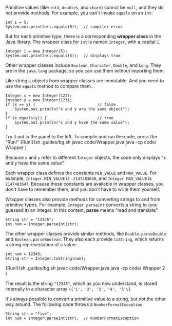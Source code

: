 Primitive values (like `int`s, `double`s, and `char`s) cannot be `null`, and they do not provide methods. For example, you can't invoke `equals` on an `int`:

```code
int i = 5;
System.out.println(i.equals(5));  // compiler error
```


But for each primitive type, there is a corresponding **wrapper class** in the Java library. The wrapper class for `int` is named `Integer`, with a capital `I`.

```code
Integer i = new Integer(5);
System.out.println(i.equals(5));  // displays true
```

Other wrapper classes include `Boolean`, `Character`, `Double`, and `Long`. They are in the `java.lang` package, so you can use them without importing them.

Like strings, objects from wrapper classes are immutable. And you need to use the `equals` method to compare them.

```code
Integer x = new Integer(123);
Integer y = new Integer(123);
if (x == y) {                           // false
    System.out.println("x and y are the same object");
}
if (x.equals(y)) {                      // true
    System.out.println("x and y have the same value");
}
```
Try it out in the panel to the left. To compile and run the code, press the "Run!"
{Run!}(sh .guides/bg.sh javac code/Wrapper.java java -cp code/ Wrapper )


Because `x` and `y` refer to different `Integer` objects, the code only displays “x and y have the same value”.

Each wrapper class defines the constants `MIN_VALUE` and `MAX_VALUE`. For example, `Integer.MIN_VALUE` is `-2147483648`, and `Integer.MAX_VALUE` is `2147483647`. Because these constants are available in wrapper classes, you don't have to remember them, and you don't have to write them yourself.


Wrapper classes also provide methods for converting strings to and from primitive types. For example, `Integer.parseInt` converts a string to (you guessed it) an integer. In this context, **parse** means “read and translate”.

```code
String str = "12345";
int num = Integer.parseInt(str);
```

The other wrapper classes provide similar methods, like `Double.parseDouble` and `Boolean.parseBoolean`. They also each provide `toString`, which returns a string representation of a value:

```code
int num = 12345;
String str = Integer.toString(num);
```

{Run!}(sh .guides/bg.sh javac code/Wrapper.java java -cp code/ Wrapper 2 )


The result is the string `"12345"`, which as you now understand, is stored internally in a character array `\{'1', '2', '3', '4', '5'\`}.


It's always possible to convert a primitive value to a string, but not the other way around. The following code throws a `NumberFormatException`.

```code
String str = "five";
int num = Integer.parseInt(str);  // NumberFormatException
```